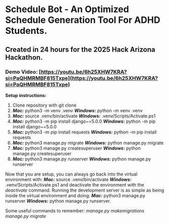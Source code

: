 # Schedule Bot - An Optimized Schedule Generation Tool For ADHD Students.
## Created in 24 hours for the 2025 Hack Arizona Hackathon.
### Demo Video: [https://youtu.be/6h25XHW7KRA?si=PaQHMRMBF815Txpe](https://youtu.be/6h25XHW7KRA?si=PaQHMRMBF815Txpe)


**Setup instructions:**

1. Clone repository with git clone
2. ***Mac:*** python3 -m venv .venv  ***Windows:*** python -m venv .venv
3. ***Mac:*** source .venv/bin/activate  ***Windows:*** .venv/Scripts/Activate.ps1
4. ***Mac:*** python3 -m pip install django~=5.0.0  ***Windows:*** python -m pip install django~=5.0.0
5. ***Mac:*** python3 -m pip install requests  ***Windows:*** python -m pip install requests
6. ***Mac:*** python3 manage.py migrate  ***Windows:*** python manage.py migrate
7. ***Mac:*** python3 manage.py createsuperuser  ***Windows:*** python manage.py createsuperuser
8. ***Mac:*** python3 manage.py runserver  ***Windows:*** python manage.py runserver

Now that you are setup, you can always go back into the virtual environment with: ***Mac:*** source .venv/bin/activate  ***Windows:*** .venv/Scripts/Activate.ps1
and deactivate the environment with the *deactivate* command. Running the development server is as simple as being inside the virtual environment and doing: ***Mac:*** python3 manage.py runserver  ***Windows:*** python manage.py runserver.

Some useful commands to remember: *manage.py makemigrations* *manage.py migrate* 
